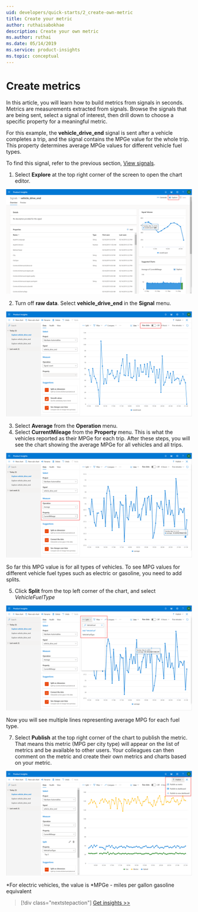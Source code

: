 ```yaml
---
uid: developers/quick-starts/2_create-own-metric
title: Create your metric
author: ruthaisabokhae
description: Create your own metric
ms.author: ruthai
ms.date: 05/14/2019
ms.service: product-insights
ms.topic: conceptual
---
```


# Create metrics   

In this article, you will learn how to build metrics from signals in seconds.  Metrics are measurements extracted from signals. Browse the signals that are being sent, select a signal of interest, then drill down to choose a specific property for a meaningful metric. 

For this example, the **vehicle_drive_end** signal is sent after a vehicle completes a trip, and the signal contains the MPGe value for the whole trip. This property determines average MPGe values for different vehicle fuel types.

To find this signal, refer to the previous section, [View signals](1_view-signals). 

1. Select **Explore** at the top right corner of the screen to open the chart editor. 

![Open the chart editor from the signals page](../images/quick-starts/create-metrics-1-vehicle_drive_end.png)

2. Turn off **raw data**. Select **vehicle_drive_end** in the **Signal** menu. 

![Turn off raw data](../images/quick-starts/create-metrics-2-rawdata-off.png)

3. Select **Average** from the **Operation** menu.
4. Select **CurrentMileage** from the **Property** menu. This is what the vehicles reported as their MPGe for each trip. After these steps, you will see the chart showing the average MPGe for all vehicles and all trips.

![Set up your metric](../images/quick-starts/create-metrics-3-vehicle_drive_end-explore.png)

So far this MPG value is for all types of vehicles. To see MPG values for different vehicle fuel types such as electric or gasoline, you need to add splits. 

5. Click **Split** from the top left corner of the chart, and select *VehicleFuelType*

![Add a split](../images/quick-starts/create-metrics-4-add-split.png)

Now you will see multiple lines representing average MPG for each fuel type.

7. Select **Publish** at the top right corner of the chart to publish the metric.  That means this metric (MPG per city type) will appear on the list of metrics and be available to other users. Your colleagues can then comment on the metric and create their own metrics and charts based on your metric.

![Add a split](../images/quick-starts/create-metrics-5-publish.png)

*For electric vehicles, the value is *MPGe - miles per gallon gasoline equivalent

> [!div class="nextstepaction"]
> [Get insights >>](3_get-insights.md)
